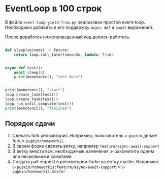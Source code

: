 EventLoop в 100 строк
=====================

В файле `event-loop-yield-from.py` реализован простой event-loop.
Необходимо добавить в его поддержку `async def` и `await` выражений.

После доработок нижеприведенный код должен работать.

```python

def sleep(seconds) -> Future:
    return loop.call_later(seconds, lambda: True)


async def test():
    await sleep(2)
    print(monotonic(), "test done")


print(monotonic(), "start")
loop.create_task(test())
loop.create_task(test())
loop.run_until_complete(test())
print(monotonic(), "finished")
```


Порядок сдачи
-------------

1. Сделать fork репозитория. Например, пользователь `v-pupkin` делает fork 
   `v-pupkin/homework11` 
2. В своем форке сделать ветку, например `feature/async-await-support`
3. В ветку внести все, необходимые изменения, и закомитить одним или 
   несколькими комитами
4. Создать pull request в репозитории-forkе на ветку master. Например: 
   `v-pupkin/homework11:feature/async-await-support` > 
   `v-pupkin/homework11:master`
